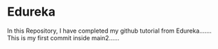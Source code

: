 # Edureka
In this Repository, I have completed my github tutorial from Edureka.......
This is my first commit inside main2......

